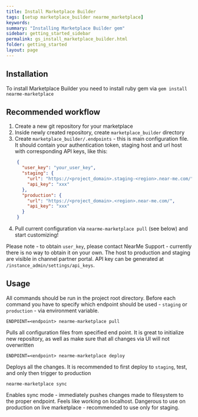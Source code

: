 ```yaml
---
title: Install Marketplace Builder
tags: [setup marketplace_builder nearme_marketplace]
keywords:
summary: "Installing Marketplace Builder gem"
sidebar: getting_started_sidebar
permalink: gs_install_marketplace_builder.html
folder: getting_started
layout: page
---
```

## Installation

To install Marketplace Builder you need to install ruby gem via `gem install nearme-marketplace`

## Recommended workflow
1. Create a new git repository for your marketplace
2. Inside newly created repository, create `marketplace_builder` directory
3. Create `marketplace_builder/.endpoints` - this is main configuration file. It should contain your authentication token, staging host and url host with corresponding API keys, like this:

```json
    {
      "user_key": "your_user_key",
      "staging": {
        "url": "https://<project_domain>.staging-<region>.near-me.com/",
        "api_key": "xxx"
      },
      "production": {
        "url": "https://<project_domain>.<region>.near-me.com/",
        "api_key": "xxx"
      }
    }
```
4. Pull current configuration via `nearme-marketplace pull` (see below) and start customizing!

Please note - to obtain `user_key`, please contact NearMe Support - currently there is no way to obtain it on your own.
The host to production and staging are visible in channel partner portal. API key can be generated at `/instance_admin/settings/api_keys`.

## Usage

All commands should be run in the project root directory. Before each command you have to specify which endpoint should be used - `staging` or `production` - via environment variable.

    ENDPOINT=<endpoint> nearme-marketplace pull

Pulls all configuration files from specified end point. It is great to initialize new repository, as well as make sure that all changes via UI will not overwritten

    ENDPOINT=<endpoint> nearme-marketplace deploy

Deploys all the changes. It is recommended to first deploy to `staging`, test, and only then trigger to production

    nearme-marketplace sync

Enables sync mode - immediately pushes changes made to filesystem to the proper endpoint. Feels like working on localhost. Dangerous to use on production on live marketplace - recommended to use only for staging.
